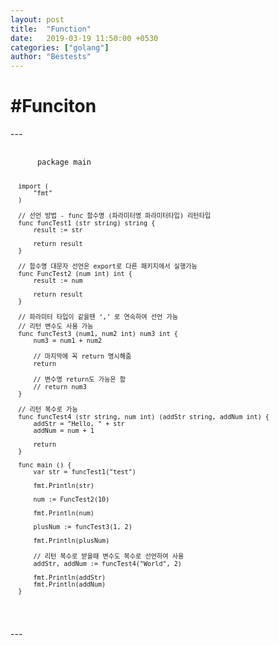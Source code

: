 ```yaml
---
layout: post
title:  "Function"
date:   2019-03-19 11:50:00 +0530
categories: ["golang"]
author: "Bestests"
---
```

<link rel="stylesheet" href="/js/highlight/styles/monokai.css" />
<script src="/js/highlight/highlight.pack.js"></script>
<script>hljs.initHighlightingOnLoad();</script>

<h1>#Funciton</h1>
---
<pre>
  <code class="go">
      package main
      
      import (
          "fmt"
      )
      
      // 선언 방법 - func 함수명 (파라미터명 파라미터타입) 리턴타입 
      func funcTest1 (str string) string {
          result := str
          
          return result
      }
      
      // 함수명 대문자 선언은 export로 다른 패키지에서 실행가능
      func FuncTest2 (num int) int {
          result := num
          
          return result
      }
      
      // 파라미터 타입이 같을땐 ‘,’ 로 연속하여 선언 가능
      // 리턴 변수도 사용 가능
      func funcTest3 (num1, num2 int) num3 int {
          num3 = num1 + num2
         
          // 마지막에 꼭 return 명시해줌
          return
          
          // 변수명 return도 가능은 함
          // return num3
      }
      
      // 리턴 복수로 가능
      func funcTest4 (str string, num int) (addStr string, addNum int) {
          addStr = "Hello, " + str
          addNum = num + 1
          
          return
      }
      
      func main () {
          var str = funcTest1("test")
          
          fmt.Println(str)
          
          num := FuncTest2(10)
          
          fmt.Println(num)
          
          plusNum := funcTest3(1, 2)
          
          fmt.Println(plusNum)
          
          // 리턴 복수로 받을때 변수도 복수로 선언하여 사용
          addStr, addNum := funcTest4("World", 2)
          
          fmt.Println(addStr)
          fmt.Println(addNum)
      }
  </code>
</pre>
---
